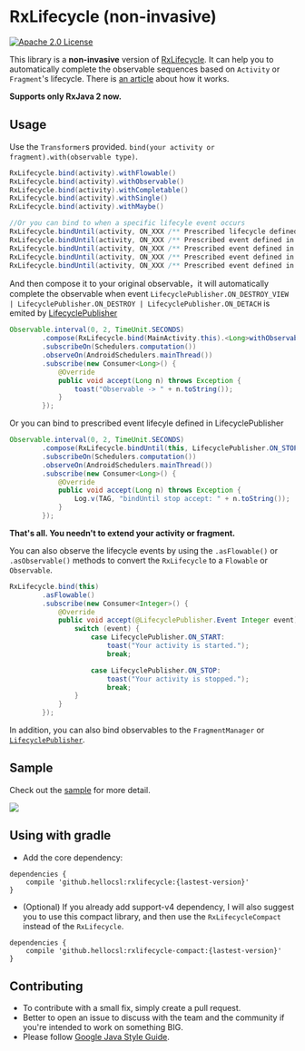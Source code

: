 # RxLifecycle (non-invasive)

[![Apache 2.0 License](https://img.shields.io/badge/license-Apache%202.0-blue.svg?style=flat)](http://www.apache.org/licenses/LICENSE-2.0.html)

This library is a **non-invasive** version of [RxLifecycle](https://github.com/trello/RxLifecycle). It can help you to automatically complete the observable sequences based on `Activity` or `Fragment`'s lifecycle. There is [an article](https://zhuanlan.zhihu.com/p/24992118) about how it works.

**Supports only RxJava 2 now.**

## Usage

Use the `Transformer`s provided. `bind(your activity or fragment).with(observable type)`.

```java
RxLifecycle.bind(activity).withFlowable()
RxLifecycle.bind(activity).withObservable()
RxLifecycle.bind(activity).withCompletable()
RxLifecycle.bind(activity).withSingle()
RxLifecycle.bind(activity).withMaybe()

//Or you can bind to when a specific lifecyle event occurs
RxLifecycle.bindUntil(activity, ON_XXX /** Prescribed lifecycle defined in LifecyclePublisher **/).withFlowable()
RxLifecycle.bindUntil(activity, ON_XXX /** Prescribed event defined in LifecyclePublisher **/).withObservable()
RxLifecycle.bindUntil(activity, ON_XXX /** Prescribed event defined in LifecyclePublisher **/).withCompletable()
RxLifecycle.bindUntil(activity, ON_XXX /** Prescribed event defined in LifecyclePublisher **/).withSingle()
RxLifecycle.bindUntil(activity, ON_XXX /** Prescribed event defined in LifecyclePublisher **/).withMaybe()
```

And then compose it to your original observable，it will automatically complete the observable when event `LifecyclePublisher.ON_DESTROY_VIEW | LifecyclePublisher.ON_DESTROY | LifecyclePublisher.ON_DETACH` is emited by [LifecyclePublisher](https://github.com/BCsl/RxLifecycle/blob/master/rxlifecycle/src/main/java/cn/nekocode/rxlifecycle/LifecyclePublisher.java)

```java
Observable.interval(0, 2, TimeUnit.SECONDS)
        .compose(RxLifecycle.bind(MainActivity.this).<Long>withObservable())
        .subscribeOn(Schedulers.computation())
        .observeOn(AndroidSchedulers.mainThread())
        .subscribe(new Consumer<Long>() {
            @Override
            public void accept(Long n) throws Exception {
                toast("Observable -> " + n.toString());
            }
        });
```

Or you can bind to prescribed event lifecyle defined in LifecyclePublisher

```java
Observable.interval(0, 2, TimeUnit.SECONDS)
        .compose(RxLifecycle.bindUntil(this, LifecyclePublisher.ON_STOP).<Long>withObservable())
        .subscribeOn(Schedulers.computation())
        .observeOn(AndroidSchedulers.mainThread())
        .subscribe(new Consumer<Long>() {
            @Override
            public void accept(Long n) throws Exception {
                Log.v(TAG, "bindUntil stop accept: " + n.toString());
            }
        });
```

**That's all. You needn't to extend your activity or fragment.**

You can also observe the lifecycle events by using the `.asFlowable()` or `.asObservable()` methods to convert the `RxLifecycle` to a `Flowable` or `Observable`.

```java
RxLifecycle.bind(this)
        .asFlowable()
        .subscribe(new Consumer<Integer>() {
            @Override
            public void accept(@LifecyclePublisher.Event Integer event) throws Exception {
                switch (event) {
                    case LifecyclePublisher.ON_START:
                        toast("Your activity is started.");
                        break;

                    case LifecyclePublisher.ON_STOP:
                        toast("Your activity is stopped.");
                        break;
                }
            }
        });
```

In addition, you can also bind observables to the `FragmentManager` or [`LifecyclePublisher`](rxlifecycle/src/main/java/cn/nekocode/rxlifecycle/LifecyclePublisher.java).

## Sample

Check out the [sample](sample/src/main/java/cn/nekocode/rxlifecycle/sample/MainActivity.java) for more detail.

![](art/preview.png)

## Using with gradle

- Add the core dependency:

```
dependencies {
    compile 'github.hellocsl:rxlifecycle:{lastest-version}'
}
```

- (Optional) If you already add support-v4 dependency, I will also suggest you to use this compact library, and then use the `RxLifecycleCompact` instead of the `RxLifecycle`.

```
dependencies {
    compile 'github.hellocsl:rxlifecycle-compact:{lastest-version}'
}
```

## Contributing

- To contribute with a small fix, simply create a pull request.
- Better to open an issue to discuss with the team and the community if you're intended to work on something BIG.
- Please follow [Google Java Style Guide](https://google.github.io/styleguide/javaguide.html).
